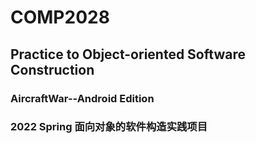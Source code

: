 # COMP2028
## Practice to Object-oriented Software Construction
### AircraftWar--Android Edition
### 2022 Spring 面向对象的软件构造实践项目
